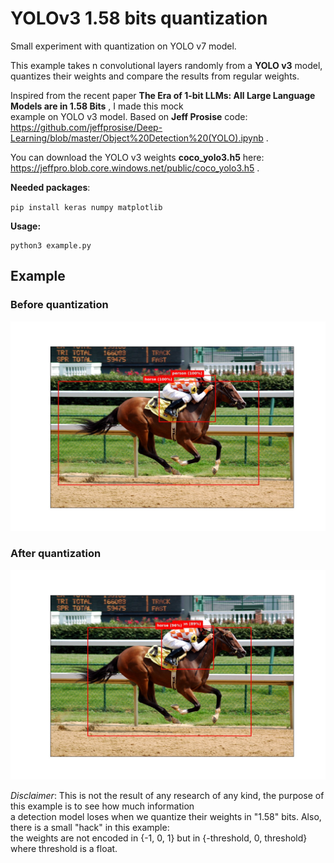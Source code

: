 # YOLOv3 1.58 bits quantization  
Small experiment with quantization on YOLO v7 model.  
  
This example takes n convolutional layers randomly from a **YOLO v3** model, quantizes their weights and compare the results from regular weights.  
  

Inspired from the recent paper **The Era of 1-bit LLMs: All Large Language Models are in 1.58 Bits** , I made this mock  
example on YOLO v3 model. Based on **Jeff Prosise** code: https://github.com/jeffprosise/Deep-Learning/blob/master/Object%20Detection%20(YOLO).ipynb .  
  
You can download the YOLO v3 weights **coco_yolo3.h5** here: https://jeffpro.blob.core.windows.net/public/coco_yolo3.h5 .  
  
 **Needed packages**:

 `pip install keras numpy matplotlib`
 
**Usage:** 

    python3 example.py


## Example

### Before quantization

![Before_qt](before_qt.jpg)

### After quantization

![After_qt](after_qt.jpg)

*Disclaimer*: This is not the result of any research of any kind, the purpose of this example is to see how much information  
a detection model loses when we quantize their weights in "1.58" bits. Also, there is a small "hack" in this example:  
the weights are not encoded in {-1, 0, 1} but in {-threshold, 0, threshold} where threshold is a float.
